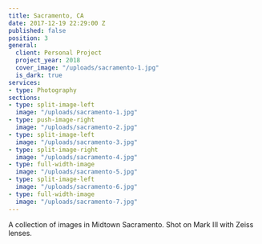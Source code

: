 ```yaml
---
title: Sacramento, CA
date: 2017-12-19 22:29:00 Z
published: false
position: 3
general:
  client: Personal Project
  project_year: 2018
  cover_image: "/uploads/sacramento-1.jpg"
  is_dark: true
services:
- type: Photography
sections:
- type: split-image-left
  image: "/uploads/sacramento-1.jpg"
- type: push-image-right
  image: "/uploads/sacramento-2.jpg"
- type: split-image-left
  image: "/uploads/sacramento-3.jpg"
- type: split-image-right
  image: "/uploads/sacramento-4.jpg"
- type: full-width-image
  image: "/uploads/sacramento-5.jpg"
- type: split-image-left
  image: "/uploads/sacramento-6.jpg"
- type: full-width-image
  image: "/uploads/sacramento-7.jpg"
---
```


A collection of images in Midtown Sacramento. Shot on Mark III with Zeiss lenses.